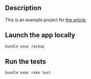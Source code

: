 ## Description

This is an example project for [the article](https://gutov.dev/2024/03/12/using-dry-validation-with-grape/).

## Launch the app locally

```sh
bundle exec rackup
```

## Run the tests

```sh
bundle exec rake test
```
